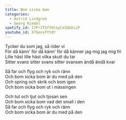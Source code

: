 ```yaml
---
title: Bom sicka bom
categories:
  - Astrid Lindgren
  - Georg Riedel
spotify_id: 17PrJTSfYHloyCe3QGXiiP
youtube_id: X7GensFYtdY
---
```

Tycker du som jag, så rider vi\
För då känn' för då känn' för då känner jag mig jag mig fri\
Lille häst lille häst vilka skutt du tar\
Sitter svans sitter svans sitter svansen ändå ändå kvar

Så far och flyg och ryk och ränn\
Och bom sicka bom är du med på den\
Och spring och skrik och kom igen\
Och bom sicka bom ut i mässingen

Och tut och tjut och tjosan sen\
Och bom sicka bom vad det small i den\
Så far och flyg och ryk och ränn\
Och bom sicka bom är du med på den
